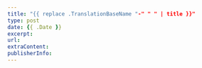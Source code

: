 ```yaml
---
title: "{{ replace .TranslationBaseName "-" " " | title }}"
type: post
date: {{ .Date }}
excerpt: 
url: 
extraContent:
publisherInfo: 
---
```


<!--more-->
